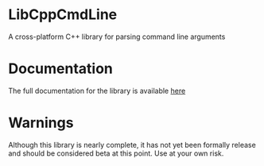 # LibCppCmdLine
A cross-platform C++ library for parsing command line arguments

# Documentation
The full documentation for the library is available [here](http://stephenbonar.com/LibCppCmdLine/html/index.html)

# Warnings
Although this library is nearly complete, it has not yet been formally release and should be considered beta at this point. Use at your own risk. 